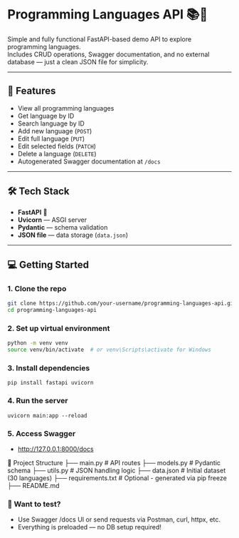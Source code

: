 # Programming Languages API 📚🔧

Simple and fully functional FastAPI-based demo API to explore programming languages.  
Includes CRUD operations, Swagger documentation, and no external database — just a clean JSON file for simplicity.

---

## 🚀 Features

- View all programming languages
- Get language by ID
- Search language by ID
- Add new language (`POST`)
- Edit full language (`PUT`)
- Edit selected fields (`PATCH`)
- Delete a language (`DELETE`)
- Autogenerated Swagger documentation at `/docs`

---

## 🛠 Tech Stack

- **FastAPI** 🐍
- **Uvicorn** — ASGI server
- **Pydantic** — schema validation
- **JSON file** — data storage (`data.json`)

---

## 💻 Getting Started

### 1. Clone the repo

```bash
git clone https://github.com/your-username/programming-languages-api.git
cd programming-languages-api
```
### 2. Set up virtual environment
```bash
python -m venv venv
source venv/bin/activate  # or venv\Scripts\activate for Windows
```
### 3. Install dependencies
```
pip install fastapi uvicorn
```

### 4. Run the server
```
uvicorn main:app --reload

```

### 5. Access Swagger
- http://127.0.0.1:8000/docs

📁 Project Structure
├── main.py           # API routes
├── models.py         # Pydantic schema
├── utils.py          # JSON handling logic
├── data.json         # Initial dataset (30 languages)
├── requirements.txt  # Optional - generated via pip freeze
├── README.md

### 🧪 Want to test?
- Use Swagger /docs UI or send requests via Postman, curl, httpx, etc.
- Everything is preloaded — no DB setup required!
